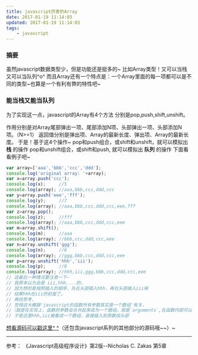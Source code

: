 ```yaml
---
title: javascript厉害的Array
date: 2017-01-19 11:14:03
updated: 2017-01-19 11:14:03 
tags:
    - javascript
---
```

### 摘要
虽然javascript数据类型少，但是功能还是挺多的~
比如Array类型！又可以当栈又可以当队列^o^
而且Array还有一个特点是：一个Array里面的每一项都可以是不同的类型~也算是一个有利有弊的特性吧~
### 能当栈又能当队列
为了实现这一点，javascript的Array有4个方法
分别是pop,push,shift,unshift。
<!-- more -->
作用分别是对Array尾部弹出一项、尾部添加N项、头部弹出一项、头部添加N项。（N>=1）
返回值分别是弹出项、Array的最新长度、弹出项、Array的最新长度。
于是！基于这4个操作~
pop和push组合，或shift和unshift，就可以模拟出 **栈** 的操作
pop和unshift组合，或shift和push, 就可以模拟出 **队列** 的操作
下面看看例子吧~
```javascript
var array=['aaa','bbb','ccc','ddd'];
console.log('original array: '+array);
var x=array.push('ccc');
console.log(x);     //5
console.log(array); //aaa,bbb,ccc,ddd,ccc
var y=array.push('eee','fff');
console.log(y);     //7
console.log(array); //aaa,bbb,ccc,ddd,ccc,eee,fff
var z=array.pop();
console.log(z);     //fff
console.log(array); //aaa,bbb,ccc,ddd,ccc,eee
var m=array.shift();
console.log(m);     //aaa
console.log(array); //bbb,ccc,ddd,ccc,eee
var n=array.unshift('ggg');
console.log(n);     //6
console.log(array); //ggg,bbb,ccc,ddd,ccc,eee
var p=array.unshift('hhh','iii');
console.log(p);     //8
console.log(array); //hhh,iii,ggg,bbb,ccc,ddd,ccc,eee
// 这最后一种情况要注意一下~
// 我原本以为会是 iii,hhh,...的，
// 因为想的是按照插入的顺序，先在头部插入hhh，再在头部插入iii嘛
// 结果hhh在iii的前面了。
// 再经思考，
// 觉得这大概跟'javascript的函数所有参数其实是一个数组'有关，
//（就是在实现上，函数的参数会合并起来成为一个数组，就是`arguments`,在函数内部可以通过arguments[i]依次访问传入的参数~~ 虽然严格来讲它不是数组，是类数组，但这里就不多说啦）
// 于是这里hhh,iii被看成一个数组，直接插入到原数组头部
```
[想看源码可以戳这里^ ^](https://github.com/disinuo/Demo_for_learningJS)（还包含javascript系列的其他部分的源码哦~~）~
**********
参考：
《Javascript高级程序设计》第2版--Nicholas C. Zakas 第5章

